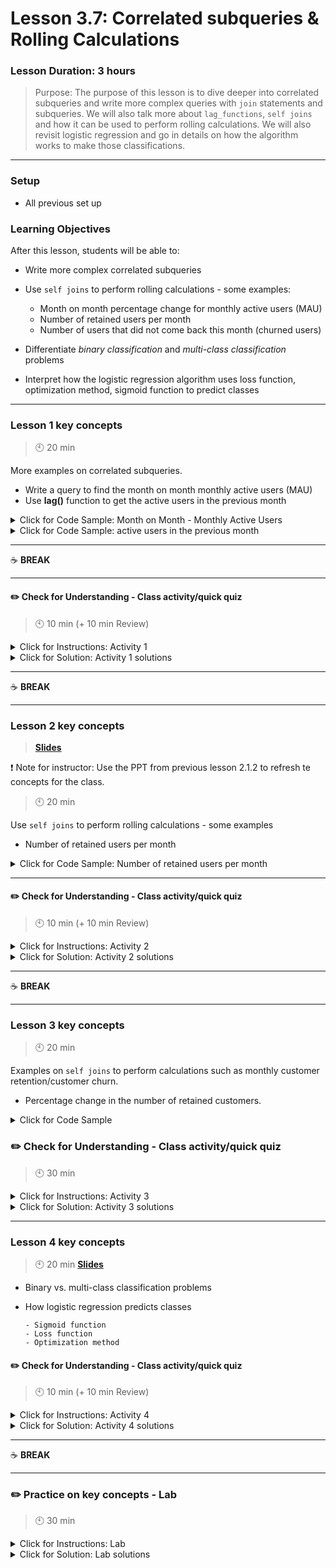 # Lesson 3.7: Correlated subqueries & Rolling Calculations

### Lesson Duration: 3 hours

> Purpose: The purpose of this lesson is to dive deeper into correlated subqueries and write more complex queries with `join` statements and subqueries. We will also talk more about `lag_functions`, `self joins` and how it can be used to perform rolling calculations. We will also revisit logistic regression and go in details on how the algorithm works to make those classifications.

---

### Setup

- All previous set up

### Learning Objectives

After this lesson, students will be able to:

- Write more complex correlated subqueries
- Use `self joins` to perform rolling calculations - some examples:

  - Month on month percentage change for monthly active users (MAU)
  - Number of retained users per month
  - Number of users that did not come back this month (churned users)

- Differentiate _binary classification_ and _multi-class classification_ problems

- Interpret how the logistic regression algorithm uses loss function, optimization method, sigmoid function to predict classes

---

### Lesson 1 key concepts

> :clock10: 20 min

More examples on correlated subqueries.

- Write a query to find the month on month monthly active users (MAU)
- Use **lag()** function to get the active users in the previous month

<details>
  <summary> Click for Code Sample: Month on Month - Monthly Active Users</summary>

```sql
create or replace view user_activity as
select account_id, convert(date, date) as Activity_date,
date_format(convert(date,date), '%M') as Activity_Month,
date_format(convert(date,date), '%Y') as Activity_year
from bank.trans;
```

```sql
create or replace view Monthly_active_users as
select count(distinct account_id) as Active_users, Activity_year, Activity_Month
from user_activity
group by Activity_year, Activity_Month
order by Activity_year, Activity_Month;
```

</details>

<details>
  <summary> Click for Code Sample: active users in the previous month </summary>

```sql
with cte_activity as (
  select Active_users, lag(Active_users,1) over (partition by Activity_year) as last_month, Activity_year, Activity_month
  from Monthly_active_users
)
select * from cte_activity
where last_month is not null;
```

</details>

---

:coffee: **BREAK**

---

#### :pencil2: Check for Understanding - Class activity/quick quiz

> :clock10: 10 min (+ 10 min Review)

<details>
  <summary> Click for Instructions: Activity 1 </summary>

- Link to [activity 1](https://github.com/ironhack-edu/data_3.07_activities/blob/master/3.07_activity_1.md).

</details>

<details>
  <summary> Click for Solution: Activity 1 solutions </summary>

- Link to [activity 1 solution](https://gist.github.com/ironhack-edu/8c84a8e079d5cd1de1dff602232812f3).

</details>

---

:coffee: **BREAK**

---

### Lesson 2 key concepts

> [**Slides**](https://docs.google.com/presentation/d/1q-P3sxtKOaSWHf2V381RRY-mC-A2JOqD1KSjq8Db4I4/edit?usp=sharing)

:exclamation: Note for instructor: Use the PPT from previous lesson 2.1.2 to refresh te concepts for the class.

> :clock10: 20 min

Use `self joins` to perform rolling calculations - some examples

- Number of retained users per month

<details>
  <summary>Click for Code Sample: Number of retained users per month</summary>

```sql
with distinct_users as (
  select distinct account_id , Activity_month, Activity_year
  from user_activity
)
select count(distinct d1.account_id) as Retained_customers, d1.Activity_month, d1.Activity_year
from distinct_users d1
join distinct_users d2
on d1.account_id = d2.account_id and d1.activity_month = d2.activity_month + 1
group by d1.Activity_month, d1.Activity_year
order by d1.Activity_year, d1.Activity_month;
```

We will create a view of the previous query. We will then use the results from the view to find the percentage change in the number of retained customers month over month.

```sql
create or replace view retained_customers_view as
with distinct_users as (
  select distinct account_id , Activity_month, Activity_year
  from user_activity
)
select count(distinct d1.account_id) as Retained_customers, d1.Activity_month, d1.Activity_year
from distinct_users d1
join distinct_users d2 on d1.account_id = d2.account_id
and d1.activity_month = d2.activity_month + 1
group by d1.Activity_month, d1.Activity_year
order by d1.Activity_year, d1.Activity_month;
```

</details>

---

#### :pencil2: Check for Understanding - Class activity/quick quiz

> :clock10: 10 min (+ 10 min Review)

<details>
  <summary> Click for Instructions: Activity 2 </summary>

- Link to [activity 2](https://github.com/ironhack-edu/data_3.07_activities/blob/master/3.07_activity_2.md).

</details>

<details>
  <summary>Click for Solution: Activity 2 solutions</summary>

- Link to [activity 2 solution](https://gist.github.com/ironhack-edu/204cf9749c56dfb794b96b738ba85667).

</details>

---

:coffee: **BREAK**

---

### Lesson 3 key concepts

> :clock10: 20 min

Examples on `self joins` to perform calculations such as monthly customer retention/customer churn.

- Percentage change in the number of retained customers.

<details>
  <summary>Click for Code Sample</summary>

- Step 1

```sql
select * from retained_customers;
```

- Step 2

```sql
select Retained_customers, lag(Retained_customers, 1) over(partition by Activity_year), Activity_month, Activity_year
from retained_customers;
```

- Step 3

```sql
select (Retained_customers-lag(Retained_customers, 1) over(partition by Activity_year)) as Diff, Activity_month, Activity_year
from retained_customers;
```

</details>

### :pencil2: Check for Understanding - Class activity/quick quiz

> :clock10: 30 min

<details>
  <summary> Click for Instructions: Activity 3 </summary>

- Link to [activity 3](https://github.com/ironhack-edu/data_3.07_activities/blob/master/3.07_activity_3.md).

</details>

<details>
  <summary> Click for Solution: Activity 3 solutions </summary>

- Link to [activity 3 solution](https://gist.github.com/ironhack-edu/4b88859b09cb93e5154c424e04eabf60).

</details>

---

### Lesson 4 key concepts

> :clock10: 20 min
> [**Slides**](https://docs.google.com/presentation/d/1JPVYRMUrPvKzi-rXVY_QWm3jU8GLmFhYT3KQKTIth4E/edit?usp=sharing)

- Binary vs. multi-class classification problems
- How logistic regression predicts classes

      - Sigmoid function
      - Loss function
      - Optimization method

#### :pencil2: Check for Understanding - Class activity/quick quiz

> :clock10: 10 min (+ 10 min Review)

<details>
  <summary> Click for Instructions: Activity 4 </summary>

- Link to [activity 4](https://github.com/ironhack-edu/data_3.07_activities/blob/master/3.07_activity_4.md).

</details>

<details>
  <summary>Click for Solution: Activity 4 solutions</summary>

- Link to [activity 4 solution](https://gist.github.com/ironhack-edu/2e89abf07d676473abfa945ef7f957ca).

</details>

---

:coffee: **BREAK**

---

### :pencil2: Practice on key concepts - Lab

> :clock10: 30 min

<details>
  <summary> Click for Instructions: Lab </summary>

- Link to the lab: [https://github.com/ironhack-labs/lab-sql-rolling-calculations](https://github.com/ironhack-labs/lab-sql-rolling-calculations)

</details>

<details>
  <summary>Click for Solution: Lab solutions</summary>

- Link to the [lab solution](https://gist.github.com/ironhack-edu/683e96867ca6b6f01ccff6fd5311d8cc).

</details>
